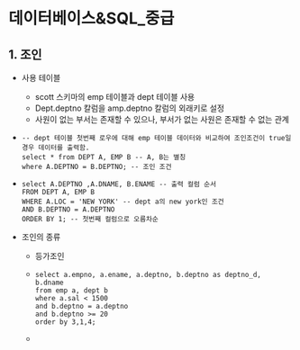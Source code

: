 # 데이터베이스&SQL_중급

##  1. 조인

- 사용 테이블
  - scott 스키마의 emp 테이블과 dept 테이블 사용
  - Dept.deptno 칼럼을 amp.deptno 칼럼의 외래키로 설정
  - 사원이 없는 부서는 존재할 수 있으나, 부서가 없는 사원은 존재할 수 없는 관계



- ````mysql
  -- dept 테이블 첫번째 로우에 대해 emp 테이블 데이터와 비교하여 조인조건이 true일 경우 데이터를 출력함.
  select * from DEPT A, EMP B -- A, B는 별칭
  where A.DEPTNO = B.DEPTNO; -- 조인 조건 
  ````

- ````mysql
  select A.DEPTNO ,A.DNAME, B.ENAME -- 출력 컬럼 순서 
  FROM DEPT A, EMP B
  WHERE A.LOC = 'NEW YORK' -- dept a의 new york인 조건
  AND B.DEPTNO = A.DEPTNO
  ORDER BY 1; -- 첫번째 컬럼으로 오름차순
  ````



- 조인의 종류

  - 등가조인

  -  ````
     select a.empno, a.ename, a.deptno, b.deptno as deptno_d, b.dname
     from emp a, dept b
     where a.sal < 1500
     and b.deptno = a.deptno
     and b.deptno >= 20
     order by 3,1,4;
     ````

  - 